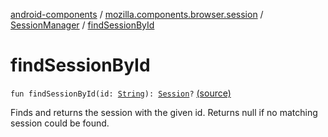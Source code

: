 [android-components](../../index.md) / [mozilla.components.browser.session](../index.md) / [SessionManager](index.md) / [findSessionById](./find-session-by-id.md)

# findSessionById

`fun findSessionById(id: `[`String`](https://kotlinlang.org/api/latest/jvm/stdlib/kotlin/-string/index.html)`): `[`Session`](../-session/index.md)`?` [(source)](https://github.com/mozilla-mobile/android-components/blob/master/components/browser/session/src/main/java/mozilla/components/browser/session/SessionManager.kt#L383)

Finds and returns the session with the given id. Returns null if no matching session could be
found.

